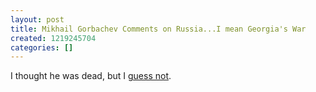 ```yaml
---
layout: post
title: Mikhail Gorbachev Comments on Russia...I mean Georgia's War
created: 1219245704
categories: []
---
```

I thought he was dead, but I <a href="http://www.nytimes.com/2008/08/20/opinion/20gorbachev.html" rel="external">guess not</a>.

